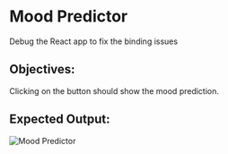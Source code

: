 # Mood Predictor

Debug the React app to fix the binding issues

## Objectives:

Clicking on the button should show the mood prediction.

## Expected Output:
![Mood Predictor](https://github.com/deepeshsharmaofficial/ReactJs_Learn_In_Public/assets/91846967/6d01803e-f7c8-4ac2-ac61-b7cc0f84234b)
